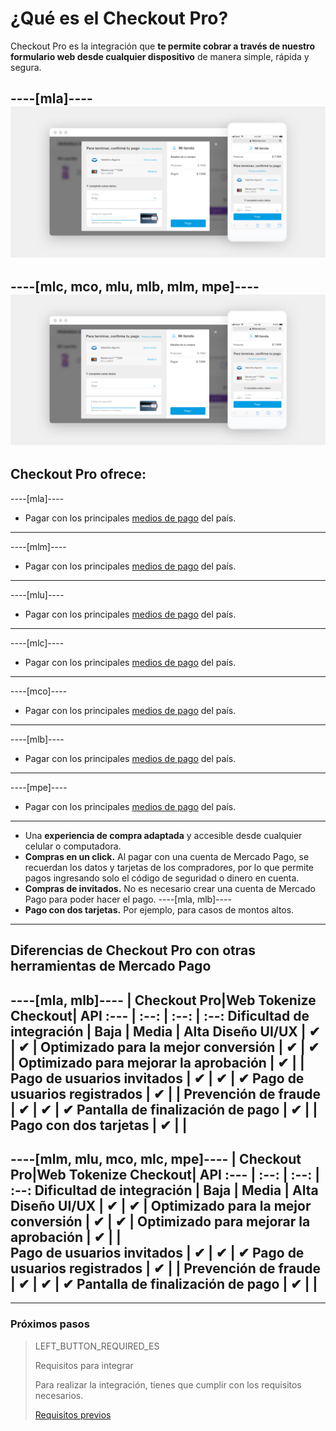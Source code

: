 # ¿Qué es el Checkout Pro?

Checkout Pro es la integración que **te permite cobrar a través de nuestro formulario web desde cualquier dispositivo** de manera simple, rápida y segura.

----[mla]----
![Basic-Checkout](/images/web-payment-checkout/cho-modal-mobile.png)
------------
----[mlc, mco, mlu, mlb, mlm, mpe]----
![Basic-Checkout](/images/web-payment-checkout/checkout-modal-sv.png)
------------

## Checkout Pro ofrece:

----[mla]----
* Pagar con los principales <a href="https://www.mercadopago.com.ar/ayuda/medios-de-pago-cuotas-promociones_264" target="_blank"> medios de pago</a> del país.
------------
----[mlm]----
* Pagar con los principales <a href="https://www.mercadopago.com.mx/ayuda/medios-de-pago-cuotas-promociones_264" target="_blank"> medios de pago</a> del país.
------------
----[mlu]----
* Pagar con los principales <a href="https://www.mercadopago.com.uy/ayuda/medios-de-pago-cuotas-promociones_264" target="_blank"> medios de pago</a> del país.
------------
----[mlc]----
* Pagar con los principales <a href="https://www.mercadopago.cl/ayuda/medios-de-pago-cuotas-promociones_264" target="_blank"> medios de pago</a> del país.
------------
----[mco]----
* Pagar con los principales <a href="https://www.mercadopago.com.co/ayuda/medios-de-pago-cuotas-promociones_264" target="_blank"> medios de pago</a> del país.
------------
----[mlb]----
* Pagar con los principales <a href="https://www.mercadopago.com.br/ajuda/meios-de-pagamento-parcelamento_265" target="_blank"> medios de pago</a> del país.
------------
----[mpe]----
* Pagar con los principales <a href="https://www.mercadopago.com.pe/ayuda/medios-de-pago-cuotas-promociones_264" target="_blank"> medios de pago</a> del país.
------------
* Una **experiencia de compra adaptada** y accesible desde cualquier celular o computadora.
* **Compras en un click.** Al pagar con una cuenta de Mercado Pago, se recuerdan los datos y tarjetas de los compradores, por lo que permite pagos ingresando solo el código de seguridad o dinero en cuenta.
* **Compras de invitados.** No es necesario crear una cuenta de Mercado Pago para poder hacer el pago.
----[mla, mlb]----
* **Pago con dos tarjetas.** Por ejemplo, para casos de montos altos.
------------

## Diferencias de Checkout Pro con otras herramientas de Mercado Pago

----[mla, mlb]----
                                   | Checkout Pro|Web Tokenize Checkout|      API
:---  | :--: | :--: | :--:
Dificultad de integración 			  	     |     Baja    |       Media         |     Alta
Diseño UI/UX 							  	           |      ✔      |         ✔           |
Optimizado para la mejor conversión	     |      ✔      |         ✔           |
Optimizado para mejorar la aprobación    |      ✔      |                     |  
Pago de usuarios invitados         	     |      ✔      |         ✔           |      ✔
Pago de usuarios registrados       	     |      ✔      |                     |
Prevención de fraude               	     |      ✔      |         ✔           |      ✔
Pantalla de finalización de pago		     |      ✔      |                     |
Pago con dos tarjetas					           |      ✔      |                     |
------------
----[mlm, mlu, mco, mlc, mpe]----
                                   | Checkout Pro|Web Tokenize Checkout|      API
:---  | :--: | :--: | :--:
Dificultad de integración 			  	     |     Baja    |       Media         |     Alta
Diseño UI/UX 							  	           |      ✔      |         ✔           |
Optimizado para la mejor conversión	     |      ✔      |         ✔           |
Optimizado para mejorar la aprobación    |      ✔      |                     |  
Pago de usuarios invitados         	     |      ✔      |         ✔           |      ✔
Pago de usuarios registrados       	     |      ✔      |                     |
Prevención de fraude               	     |      ✔      |         ✔           |      ✔
Pantalla de finalización de pago		     |      ✔      |                     |
------------

---

### Próximos pasos

> LEFT_BUTTON_REQUIRED_ES
>
> Requisitos para integrar
>
> Para realizar la integración, tienes que cumplir con los requisitos necesarios.
>
> [Requisitos previos](http://www.mercadopago.com.ar/developers/es/guides/online-payments/checkout-pro/previous-requirements/)
>
